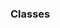 <div id="title">

### Classes
</div>

<div id="body">

<include src="what/container-inParent-asPanel.md" boilerplate />

</div>
